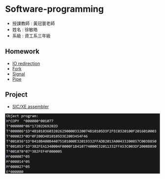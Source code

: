 # Software-programming
+ 授課教師 : 黃冠寰老師
+ 姓名 : 徐敏皓
+ 系級 : 資工系三年級
## Homework
+ [IO redirection](https://github.com/minhao920201/Software-programming/blob/main/IO%20redirection/Homework.c)
+ [Fork](https://github.com/minhao920201/Software-programming/blob/main/Fork/homework.c)
+ [Signal](https://github.com/minhao920201/Software-programming/blob/main/Signal/signal2-exec.c)
+ [Pipe](https://github.com/minhao920201/Software-programming/blob/main/Pipe/homework.c)
## Project
+ [SIC/XE assembler](https://github.com/minhao920201/Software-programming/blob/main/Project/project.py)

![image](https://github.com/minhao920201/Software-programming/blob/main/Project/result.png)
